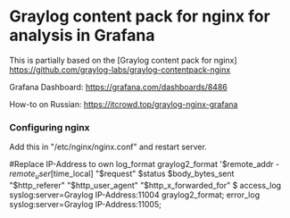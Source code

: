 # Graylog content pack for nginx for analysis in Grafana
This is partially based on the [Graylog content pack for nginx] https://github.com/graylog-labs/graylog-contentpack-nginx

Grafana Dashboard: https://grafana.com/dashboards/8486

How-to on Russian: https://itcrowd.top/graylog-nginx-grafana



### Configuring nginx
Add this in "/etc/nginx/nginx.conf" and restart server.

#Replace IP-Address to own 
log_format graylog2_format '$remote_addr - $remote_user [$time_local] "$request" $status $body_bytes_sent "$http_referer" "$http_user_agent" "$http_x_forwarded_for" $
access_log syslog:server=Graylog IP-Address:11004 graylog2_format;
error_log syslog:server=Graylog IP-Address:11005;